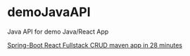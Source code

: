 # demoJavaAPI
Java API for demo Java/React App

[Spring-Boot React Fullstack CRUD maven app in 28 minutes](https://www.springboottutorial.com/spring-boot-react-full-stack-crud-maven-application)

